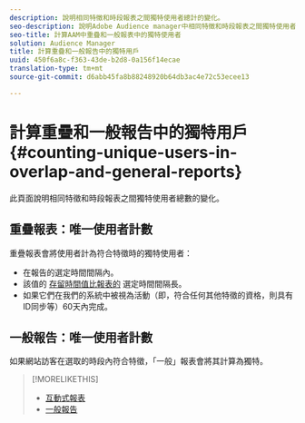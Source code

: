 ```yaml
---
description: 說明相同特徵和時段報表之間獨特使用者總計的變化。
seo-description: 說明Adobe Audience manager中相同特徵和時段報表之間獨特使用者總數的變化
seo-title: 計算AAM中重疊和一般報表中的獨特使用者
solution: Audience Manager
title: 計算重疊和一般報告中的獨特用戶
uuid: 450f6a8c-f363-43de-b2d8-0a156f14ecae
translation-type: tm+mt
source-git-commit: d6abb45fa8b88248920b64db3ac4e72c53ecee13

---
```



# 計算重疊和一般報告中的獨特用戶{#counting-unique-users-in-overlap-and-general-reports}

此頁面說明相同特徵和時段報表之間獨特使用者總數的變化。

<!-- 

c_unique_user_counts.xml

 -->

## 重疊報表：唯一使用者計數

重疊報表會將使用者計為符合特徵時的獨特使用者：

* 在報告的選定時間間隔內。
* 該值的 [存留時間值比報表的](../features/traits/segment-ttl-explained.md) 選定時間間隔長。
* 如果它們在我們的系統中被視為活動（即，符合任何其他特徵的資格，則具有ID同步等）60天內完成。

## 一般報告：唯一使用者計數

如果網站訪客在選取的時段內符合特徵，「一般」報表會將其計算為獨特。

>[!MORELIKETHIS]
>
>* [互動式報表](../reporting/dynamic-reports/dynamic-reports.md#interactive-and-overlap-reports)
>* [一般報告](../reporting/general-reports.md#general-reports-overview)

